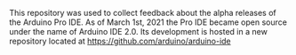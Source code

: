 This repository was used to collect feedback about the alpha releases of the Arduino Pro IDE. As of March 1st, 2021 the Pro IDE became open source under the name of Arduino IDE 2.0. Its development is hosted in a new repository located at https://github.com/arduino/arduino-ide
